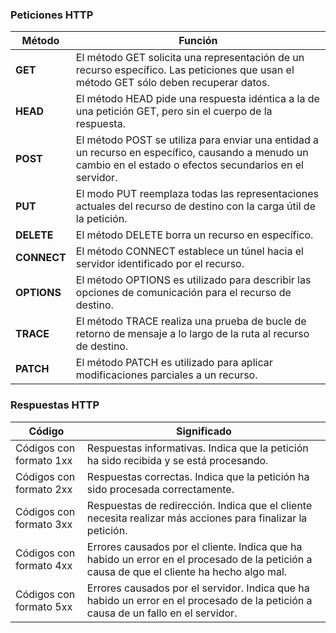 ### Peticiones HTTP

| Método | Función |
| ------ | ------ |
| **GET** | El método GET  solicita una representación de un recurso específico. Las peticiones que usan el método GET sólo deben recuperar datos. |
| **HEAD** | El método HEAD pide una respuesta idéntica a la de una petición GET, pero sin el cuerpo de la respuesta. |
| **POST** | El método POST se utiliza para enviar una entidad a un recurso en específico, causando a menudo un cambio en el estado o efectos secundarios en el servidor. |
| **PUT** | El modo PUT reemplaza todas las representaciones actuales del recurso de destino con la carga útil de la petición. |
| **DELETE** | El método DELETE borra un recurso en específico. |
| **CONNECT** | El método CONNECT establece un túnel hacia el servidor identificado por el recurso. |
| **OPTIONS** | El método OPTIONS es utilizado para describir las opciones de comunicación para el recurso de destino. |
| **TRACE** | El método TRACE  realiza una prueba de bucle de retorno de mensaje a lo largo de la ruta al recurso de destino. |
| **PATCH** | El método PATCH  es utilizado para aplicar modificaciones parciales a un recurso. |

### Respuestas HTTP
| Código | Significado |
| ------ | ------ |
| Códigos con formato 1xx | Respuestas informativas. Indica que la petición ha sido recibida y se está procesando. |
| Códigos con formato 2xx | Respuestas correctas. Indica que la petición ha sido procesada correctamente. |
| Códigos con formato 3xx | Respuestas de redirección. Indica que el cliente necesita realizar más acciones para finalizar la petición. |
| Códigos con formato 4xx | Errores causados por el cliente. Indica que ha habido un error en el procesado de la petición a causa de que el cliente ha hecho algo mal. |
| Códigos con formato 5xx | Errores causados por el servidor. Indica que ha habido un error en el procesado de la petición a causa de un fallo en el servidor. |
